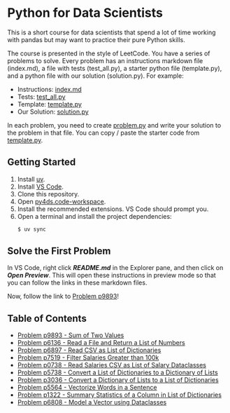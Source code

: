 # Python for Data Scientists

This is a short course for data scientists that spend a lot of time working with pandas but may want to practice their pure Python skills.

The course is presented in the style of LeetCode. You have a series of problems to solve. Every problem has an instructions markdown file (index.md), a file with tests (test_all.py), a starter python file (template.py), and a python file with our solution (solution.py). For example:

- Instructions: [index.md](p9893/index.md)
- Tests: [test_all.py](p9893/test_all.py)
- Template: [template.py](p9893/template.py)
- Our Solution: [solution.py](p9893/solution.py)

In each problem, you need to create [problem.py](p9893/problem.py) and write your solution to the problem in that file. You can copy / paste the starter code from [template.py](p9893/template.py).

## Getting Started

1. Install [uv](https://docs.astral.sh/uv/getting-started/installation/).
1. Install [VS Code](https://code.visualstudio.com/download).
1. Clone this repository.
1. Open [py4ds.code-workspace](py4ds.code-workspace).
1. Install the recommended extensions. VS Code should prompt you.
1. Open a terminal and install the project dependencies:
   ```sh
   $ uv sync
   ```

## Solve the First Problem

In VS Code, right click **_README.md_** in the Explorer pane, and then click on **_Open Preview_**. This will open these instructions in preview mode so that you can follow the links in these markdown files.

Now, follow the link to [Problem p9893](p9893/index.md)!

## Table of Contents

- [Problem p9893 - Sum of Two Values](./p9893/index.md)
- [Problem p6136 - Read a File and Return a List of Numbers](./p6136/index.md)
- [Problem p6897 - Read CSV as List of Dictionaries](./p6897/index.md)
- [Problem p7519 - Filter Salaries Greater than 100k](./p7519/index.md)
- [Problem p0738 - Read Salaries CSV as List of Salary Dataclasses](./p0738/index.md)
- [Problem p5738 - Convert a List of Dictionaries to a Dictionary of Lists](./p5738/index.md)
- [Problem p3036 - Convert a Dictionary of Lists to a List of Dictionaries](./p3036/index.md)
- [Problem p5564 - Vectorize Words in a Sentence](./p5564/index.md)
- [Problem p1322 - Summary Statistics of a Column in List of Dictionaries](./p1322/index.md)
- [Problem p6808 - Model a Vector using Dataclasses](./p6808/index.md)
